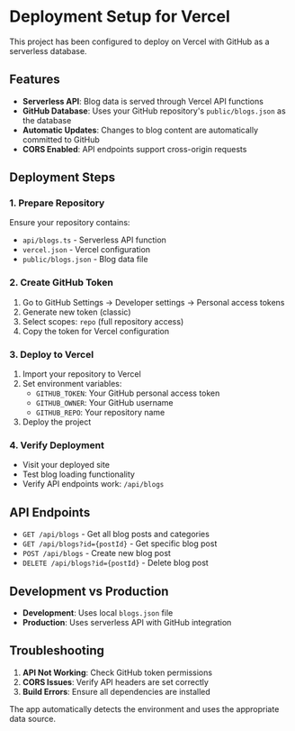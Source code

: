 # Deployment Setup for Vercel

This project has been configured to deploy on Vercel with GitHub as a serverless database.

## Features

- **Serverless API**: Blog data is served through Vercel API functions
- **GitHub Database**: Uses your GitHub repository's `public/blogs.json` as the database
- **Automatic Updates**: Changes to blog content are automatically committed to GitHub
- **CORS Enabled**: API endpoints support cross-origin requests

## Deployment Steps

### 1. Prepare Repository
Ensure your repository contains:
- `api/blogs.ts` - Serverless API function
- `vercel.json` - Vercel configuration
- `public/blogs.json` - Blog data file

### 2. Create GitHub Token
1. Go to GitHub Settings → Developer settings → Personal access tokens
2. Generate new token (classic)
3. Select scopes: `repo` (full repository access)
4. Copy the token for Vercel configuration

### 3. Deploy to Vercel
1. Import your repository to Vercel
2. Set environment variables:
   - `GITHUB_TOKEN`: Your GitHub personal access token
   - `GITHUB_OWNER`: Your GitHub username
   - `GITHUB_REPO`: Your repository name
3. Deploy the project

### 4. Verify Deployment
- Visit your deployed site
- Test blog loading functionality
- Verify API endpoints work: `/api/blogs`

## API Endpoints

- `GET /api/blogs` - Get all blog posts and categories
- `GET /api/blogs?id={postId}` - Get specific blog post
- `POST /api/blogs` - Create new blog post
- `DELETE /api/blogs?id={postId}` - Delete blog post

## Development vs Production

- **Development**: Uses local `blogs.json` file
- **Production**: Uses serverless API with GitHub integration

## Troubleshooting

1. **API Not Working**: Check GitHub token permissions
2. **CORS Issues**: Verify API headers are set correctly
3. **Build Errors**: Ensure all dependencies are installed

The app automatically detects the environment and uses the appropriate data source.
